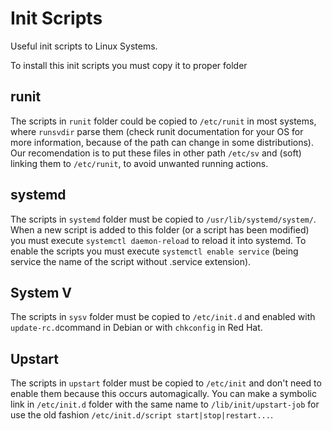 # Init Scripts

Useful init scripts to Linux Systems.

To install this init scripts you must copy it to proper folder

## runit

The scripts in `runit` folder could be copied to `/etc/runit` in most systems,
where `runsvdir` parse them (check runit documentation for your OS for more
information, because of the path can change in some distributions). Our
recomendation is to put these files in other path `/etc/sv` and (soft) linking
them to `/etc/runit`, to avoid unwanted running actions.

## systemd

The scripts in `systemd` folder must be copied to
`/usr/lib/systemd/system/`. When a new script is added to this folder (or
a script has been modified) you must execute `systemctl daemon-reload` to
reload it into systemd. To enable the scripts you must execute `systemctl
enable service` (being service the name of the script without .service
extension).

## System V

The scripts in `sysv` folder must be copied to `/etc/init.d` and enabled
with `update-rc.d`command in Debian or with `chkconfig` in Red Hat.

## Upstart

The scripts in `upstart` folder must be copied to `/etc/init` and don't need
to enable them because this occurs automagically. You can make a symbolic
link in `/etc/init.d` folder with the same name to `/lib/init/upstart-job`
for use the old fashion `/etc/init.d/script start|stop|restart...`.
